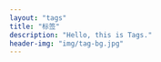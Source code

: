 ```yaml
---
layout: "tags"
title: "标签"
description: "Hello, this is Tags."
header-img: "img/tag-bg.jpg"
---
```

